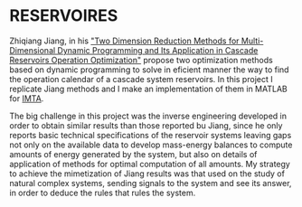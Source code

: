 # RESERVOIRES
Zhiqiang Jiang, in his ["Two Dimension Reduction Methods for Multi-Dimensional Dynamic Programming and Its Application in Cascade Reservoirs Operation Optimization"](https://scinapse.io/papers/2750306011) propose two optimization methods based on dynamic programming to solve in eficient manner the way to find the operation calendar of a cascade system reservoirs.
In this project I replicate Jiang methods and I make an implementation of them in MATLAB for [IMTA](https://www.gob.mx/imta).

The big challenge in this project was the inverse engineering developed in order to obtain similar results than those reported bu Jiang, since he only reports basic technical specifications of the reservoir systems leaving gaps not only on the available data to develop mass-energy balances to compute amounts of energy generated by the system, but also on details of application of methods for optimal computation of all amounts.
My strategy to achieve the mimetization of Jiang results was that used  on the study of natural complex systems, sending signals to the system and see its answer, in order to deduce the rules that rules the system.
